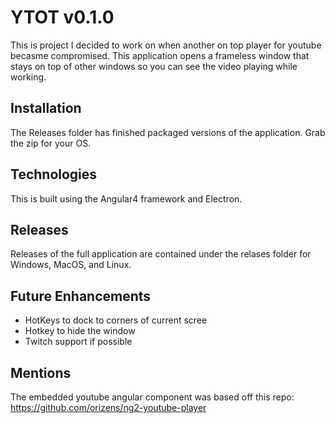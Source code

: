 # YTOT v0.1.0

This is project I decided to work on when another on top player for youtube becasme compromised. This application opens a frameless window that stays on top of other windows so you can see the video playing while working.

## Installation
The Releases folder has finished packaged versions of the application. Grab the zip for your OS.

## Technologies

This is built using the Angular4 framework and Electron.

## Releases

Releases of the full application are contained under the relases folder for Windows, MacOS, and Linux.

## Future Enhancements

* HotKeys to dock to corners of current scree
* Hotkey to hide the window
* Twitch support if possible

## Mentions

The embedded youtube angular component was based off this repo: https://github.com/orizens/ng2-youtube-player


